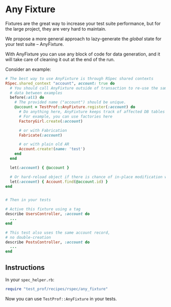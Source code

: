 # Any Fixture

Fixtures are the great way to increase your test suite performance, but for the large project, they are very hard to maintain.

We propose a more general approach to lazy-generate the _global_ state for your test suite – AnyFixture.

With AnyFixture you can use any block of code for data generation, and it will take care of cleaning it out at the end of the run.

Consider an example:

```ruby
# The best way to use AnyFixture is through RSpec shared contexts
RSpec.shared_context "account", account: true do
  # You should call AnyFixture outside of transaction to re-use the same
  # data between examples
  before(:all) do
    # The provided name ("account") should be unique.
    @account = TestProf::AnyFixture.register(:account) do
      # Do anything here, AnyFixture keeps track of affected DB tables
      # For example, you can use factories here
      FactoryGirl.create(:account)

      # or with Fabrication
      Fabricate(:account)

      # or with plain old AR
      Account.create!(name: 'test')
    end
  end

  let(:account) { @account }

  # Or hard-reload object if there is chance of in-place modification within tests
  let(:account) { Account.find(@account.id) }
end


# Then in your tests

# Active this fixture using a tag
describe UsersController, :account do
  ...
end

# This test also uses the same account record,
# no double-creation
describe PostsController, :account do
  ...
end
```

## Instructions

In your `spec_helper.rb`:

```ruby
require "test_prof/recipes/rspec/any_fixture"
```

Now you can use `TestProf::AnyFixture` in your tests.
